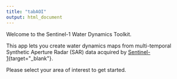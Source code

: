 ```yaml
---
title: "tabAOI"
output: html_document
---
```


Welcome to the Sentinel-1 Water Dynamics Toolkit.

This app lets you create water dynamics maps from multi-temporal Synthetic Aperture Radar (SAR) data acquired by [Sentinel-1](https://sentinel.esa.int/web/sentinel/missions/sentinel-1){target="_blank"}.

Please select your area of interest to get started.